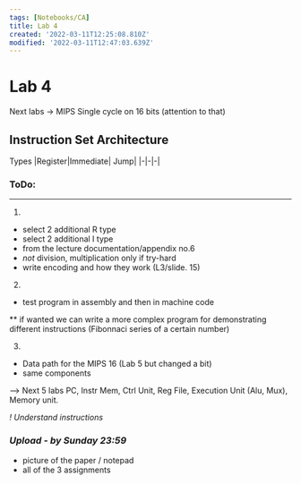 ```yaml
---
tags: [Notebooks/CA]
title: Lab 4
created: '2022-03-11T12:25:08.810Z'
modified: '2022-03-11T12:47:03.639Z'
---
```


# Lab 4

Next labs -> MIPS Single cycle on 16 bits (attention to that)

## Instruction Set Architecture

Types
|Register|Immediate| Jump|
|-|-|-|

### ToDo:
---
1. 
- select 2 additional R type
- select 2 additional I type
- from the lecture documentation/appendix no.6
- *not* division, multiplication only if try-hard
- write encoding and how they work (L3/slide. 15)

2.
- test program in assembly and then in machine code

** if wanted we can write a more complex program for demonstrating different instructions (Fibonnaci series of a certain number)

3.
- Data path for the MIPS 16 (Lab 5 but changed a bit)
- same components

--> Next 5 labs PC, Instr Mem, Ctrl Unit, Reg File, Execution Unit (Alu, Mux), Memory unit.

 *! Understand instructions*

### ***Upload - by Sunday 23:59***
- picture of the paper / notepad
- all of the 3 assignments

